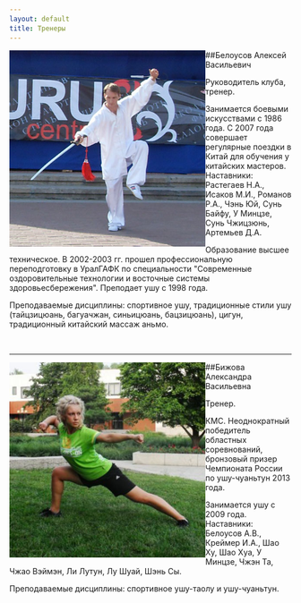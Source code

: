 ```yaml
---
layout: default
title: Тренеры
---
```

<img src='/huabao/ren/belousov.jpg' alt='А.В. Белоусов' width='350' align='left'>
##Белоусов Алексей Васильевич

Руководитель клуба, тренер.

Занимается боевыми искусствами с 1986 года. С 2007 года совершает регулярные поездки в Китай для обучения у китайских мастеров. Наставники: Растегаев Н.А., Исаков М.И., Романов Р.А., Чэнь Юй, Сунь Байфу, У Минцзе, Сунь Чжицзюнь, Артемьев Д.А.

Образование высшее техническое. В 2002-2003 гг. прошел профессиональную переподготовку в УралГАФК по специальности "Современные оздоровительные технологии и восточные системы здоровьесбережения". Преподает ушу с 1998 года.

Преподаваемые дисциплины: спортивное ушу, традиционные стили ушу (тайцзицюань, багуачжан, синьицюань, бацзицюань), цигун, традиционный китайский массаж аньмо.

<br clear='left'>
<hr>
<img src='/huabao/ren/bizhova.jpg' alt='А.В. Бижова' width='350' align='left'>

##Бижова Александра Васильевна

Тренер.

КМС. Неоднократный победитель областных соревнований, бронзовый призер Чемпионата России по ушу-чуаньтун 2013 года.

Занимается ушу с 2009 года. Наставники: Белоусов А.В., Креймер И.А., Шао Ху, Шао Хуа, У Минцзе, Чжэн Та, Чжао Вэймэн, Ли Лутун, Лу Шуай, Шэнь Сы.

Преподаваемые дисциплины: спортивное ушу-таолу и ушу-чуаньтун.
